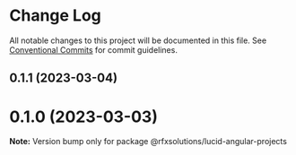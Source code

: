 # Change Log

All notable changes to this project will be documented in this file.
See [Conventional Commits](https://conventionalcommits.org) for commit guidelines.

## 0.1.1 (2023-03-04)



# 0.1.0 (2023-03-03)

**Note:** Version bump only for package @rfxsolutions/lucid-angular-projects
